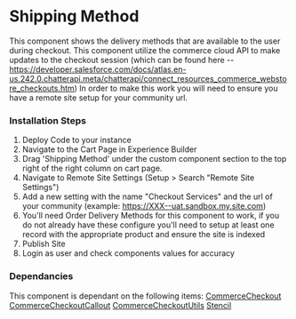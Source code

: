 # Shipping Method

This component shows the delivery methods that are available to the user during checkout. 
This component utilize the commerce cloud API to make updates to the checkout session (which can be found here -- https://developer.salesforce.com/docs/atlas.en-us.242.0.chatterapi.meta/chatterapi/connect_resources_commerce_webstore_checkouts.htm) In order to make this work you will need to ensure you have a remote site setup for your community url. 

### Installation Steps
1. Deploy Code to your instance
2. Navigate to the Cart Page in Experience Builder
3. Drag 'Shipping Method' under the custom component section to the top right of the right column on cart page.
4. Navigate to Remote Site Settings (Setup > Search "Remote Site Settings")
5. Add a new setting with the name "Checkout Services" and the url of your community (example: https://XXX--uat.sandbox.my.site.com)
6. You'll need Order Delivery Methods for this component to work, if you do not already have these configure you'll need to setup at least one record with the appropriate product and ensure the site is indexed
7. Publish Site
8. Login as user and check components values for accuracy


### Dependancies
This component is dependant on the following items:
[CommerceCheckout](/common/classes/CommerceCheckout.cls)
[CommerceCheckoutCallout](/common/classes/CommerceCheckoutCallout.cls)
[CommerceCheckoutUtils](/common/classes/CommerceUtils.cls)
[Stencil](/common/lwc/stencil/)